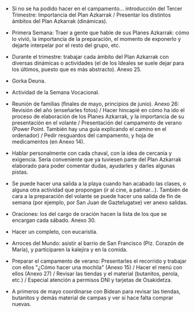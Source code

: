 [nombre]: <> (Tercer trimestre)
[sidebar]: <> (3º trimestre)
[icon]: <> (fa-3)
[exit]: <> (exit)


- Si no se ha podido hacer en el campamento... introducción del Tercer Trimestre: Importancia del Plan Azkarrak / Presentar los distintos ámbitos del Plan Azkarrak (dinámicas).

- Primera Semana: Traer a gente que hable de sus Planes Azkarrak: cómo lo vivió, la importancia de la preparación, el momento de exponerlo y dejarte interpelar por el resto del grupo, etc.

- Durante el trimestre: trabajar cada ámbito del Plan Azkarrak con diversas dinámicas o actividades (el de los Ideales se suele dejar para los últimos, puesto que es más abstracto). Anexo 25.

- Gorka Deuna.

- Actividad de la Semana Vocacional.

- Reunión de familias (finales de mayo, principios de junio). Anexo 26: Revisión del año (enseñarles fotos) / Hacer hincapié en cómo ha ido el proceso de elaboración de los Planes Azkarrak, y la importancia de su presentación en el volante / Presentación del campamento de verano (Power Point. También hay una guía explicando el camino en el ordenador) / Pedir resguardos del campamento, y hoja de medicamentos (en Anexo 14).

- Hablar personalmente con cada chaval, con la idea de cercanía y exigencia. Sería conveniente que ya tuviesen parte del Plan Azkarrak elaborado para poder comentar dudas, ayudarles y darles algunas pistas.

- Se puede hacer una salida a la playa cuando han acabado las clases, o alguna otra actividad que propongan (ir al cine, a patinar...). También de cara a la preparación del volante se puede hacer una salida de fin de semana (por ejemplo, por San Juan de Gaztelugatxe) ver anexo salidas.

- Oraciones: los del cargo de oración hacen la lista de los que se encargan cada sábado. Anexo 30.

- Hacer un completo, con eucaristía.

- Arroces del Mundo: asistir al barrio de San Francisco (Plz. Corazón de María), y participaren la kalejira y en la comida.

- Preparar el campamento de verano: Presentarles el recorrido y trabajar con ellos "¿Cómo hacer una mochila" (Anexo 15) / Hacer el menú con ellos (Anexo 27) / Revisar las tiendas y el material (butanitos, perola, etc.) / Especial atención a permisos DNI y tarjetas de Osakidetza.

- A primeros de mayo coordinarse con Bidean para revisar las tiendas, butanitos y demás material de campas y ver si hace falta comprar nuevas.